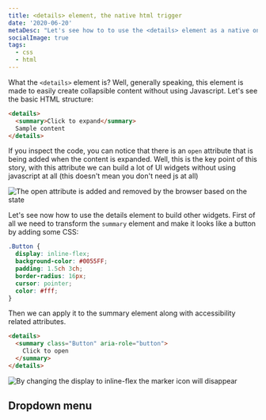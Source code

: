 ```yaml
---
title: <details> element, the native html trigger
date: '2020-06-20'
metaDesc: "Let's see how to to use the <details> element as a native on/off trigger with an eye to accessibility."
socialImage: true
tags:
  - css
  - html
---
```


What the `<details>` element is? Well, generally speaking, this element is made to easily create collapsible content without using Javascript. Let's see the basic HTML structure:

```html
<details>
  <summary>Click to expand</summary>
  Sample content
</details>
```

If you inspect the code, you can notice that there is an `open` attribute that is being added when the content is expanded. Well, this is the key point of this story, with this attribute we can build a lot of UI widgets without using javascript at all (this doesn't mean you don't need js at all)

<img title="The open attribute is added and removed by the browser based on the state" src="/images/stories/details-devtool.png">

Let's see now how to use the details element to build other widgets. First of all we need to transform the `summary` element and make it looks like a button by adding some CSS:

```css
.Button {
  display: inline-flex;
  background-color: #0055FF;
  padding: 1.5ch 3ch;
  border-radius: 16px;
  cursor: pointer;
  color: #fff;
}
```

Then we can apply it to the summary element along with accessibility related attributes.

```html
<details>
  <summary class="Button" aria-role="button">
    Click to open
  </summary>
</details>
```

<img title="By changing the display to inline-flex the marker icon will disappear" src="/images/stories/details-button.png">

## Dropdown menu

